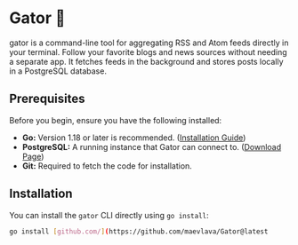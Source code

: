 # Gator 🐊

gator is a command-line tool for aggregating RSS and Atom feeds directly in your terminal. Follow your favorite blogs and news sources without needing a separate app. It fetches feeds in the background and stores posts locally in a PostgreSQL database.

## Prerequisites

Before you begin, ensure you have the following installed:

* **Go:** Version 1.18 or later is recommended. ([Installation Guide](https://go.dev/doc/install))
* **PostgreSQL:** A running instance that Gator can connect to. ([Download Page](https://www.postgresql.org/download/))
* **Git:** Required to fetch the code for installation.

## Installation

You can install the `gator` CLI directly using `go install`:

```bash
go install [github.com/](https://github.com/maevlava/Gator@latest